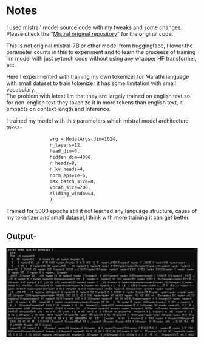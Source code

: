 # Notes

I used mistral' model source code with my tweaks and some changes.
Please check the "[Mistral original repository](https://github.com/mistralai/mistral-src)" for the original code.     



This is not original mistral-7B or other model from huggingface, I lower the parameter counts in this to experiment and to learn the proceess of training llm model with just pytorch code without using any wrapper HF transformer, etc.   

Here I experimented with training my own tokenizer for Marathi language with small dataset to train tokenizer it has some limitation with small vocabulary.     
The problem with latest llm that they are largely trained on english text so for non-english text they tokenize it in more tokens than english text, it empacts on context length and inference.        

I trained my model with this parameters which mistral model architecture takes-     
```                    
                arg = ModelArgs(dim=1024,
                n_layers=12,
                head_dim=6,
                hidden_dim=4096,
                n_heads=8,
                n_kv_heads=4,
                norm_eps=1e-6,
                max_batch_size=8,
                vocab_size=200,
                sliding_window=4,
                )           
```
Trained for 5000 epochs still it not learned any language structure, cause of my tokenizer and small dataset,I think with more training it can get better.

## Output-

![output](Screenshot.png)



